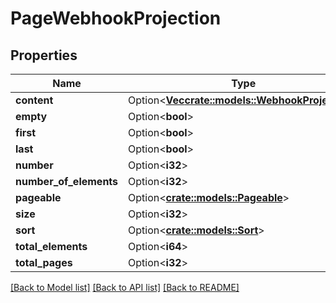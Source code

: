 # PageWebhookProjection

## Properties

Name | Type | Description | Notes
------------ | ------------- | ------------- | -------------
**content** | Option<[**Vec<crate::models::WebhookProjection>**](WebhookProjection)> |  | [optional]
**empty** | Option<**bool**> |  | [optional]
**first** | Option<**bool**> |  | [optional]
**last** | Option<**bool**> |  | [optional]
**number** | Option<**i32**> |  | [optional]
**number_of_elements** | Option<**i32**> |  | [optional]
**pageable** | Option<[**crate::models::Pageable**](Pageable)> |  | [optional]
**size** | Option<**i32**> |  | [optional]
**sort** | Option<[**crate::models::Sort**](Sort)> |  | [optional]
**total_elements** | Option<**i64**> |  | [optional]
**total_pages** | Option<**i32**> |  | [optional]

[[Back to Model list]](../README#documentation-for-models) [[Back to API list]](../README#documentation-for-api-endpoints) [[Back to README]](../README)


